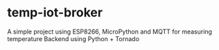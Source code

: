 # temp-iot-broker
A simple project using ESP8266, MicroPython and MQTT for measuring temperature
Backend using Python + Tornado
